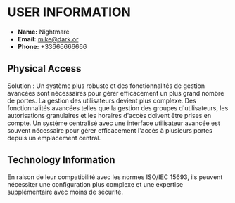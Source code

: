 
# USER INFORMATION

- **Name:** Nightmare
- **Email:** mike@dark.or
- **Phone:** +33666666666

## Physical Access

Solution : Un système plus robuste et des fonctionnalités de gestion avancées sont nécessaires pour gérer efficacement un plus grand nombre de portes.
La gestion des utilisateurs devient plus complexe. Des fonctionnalités avancées telles que la gestion des groupes d'utilisateurs, les autorisations granulaires et les horaires d'accès doivent être prises en compte.
Un système centralisé avec une interface utilisateur avancée est souvent nécessaire pour gérer efficacement l'accès à plusieurs portes depuis un emplacement central.

## Technology Information

En raison de leur compatibilité avec les normes ISO/IEC 15693, ils peuvent nécessiter une configuration plus complexe et une expertise supplémentaire avec moins de sécurité.
